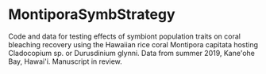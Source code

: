 # MontiporaSymbStrategy
Code and data for testing effects of symbiont population traits on coral bleaching recovery using the Hawaiian rice coral Montipora capitata hosting Cladocopium sp. or Durusdinium glynni. Data from summer 2019, Kane'ohe Bay, Hawai'i. Manuscript in review.
